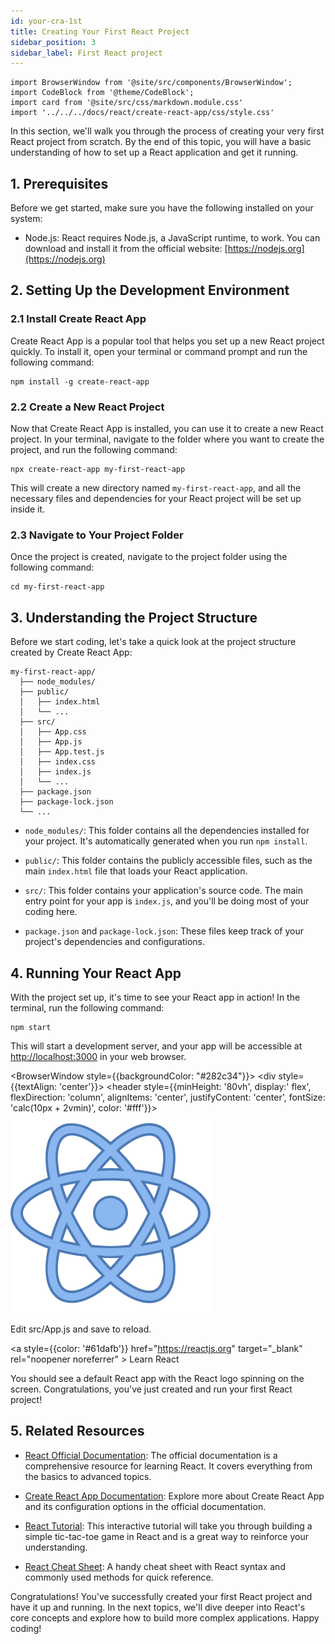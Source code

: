 ```yaml
---
id: your-cra-1st
title: Creating Your First React Project
sidebar_position: 3
sidebar_label: First React project
---
```


```mdx-code-block
import BrowserWindow from '@site/src/components/BrowserWindow';
import CodeBlock from '@theme/CodeBlock';
import card from '@site/src/css/markdown.module.css'
import '../../../docs/react/create-react-app/css/style.css'
```

In this section, we'll walk you through the process of creating your very first React project from scratch. By the end of this topic, you will have a basic understanding of how to set up a React application and get it running.

## 1. Prerequisites

Before we get started, make sure you have the following installed on your system:

- Node.js: React requires Node.js, a JavaScript runtime, to work. You can download and install it from the official website: [https://nodejs.org](https://nodejs.org)

## 2. Setting Up the Development Environment

### 2.1 Install Create React App

Create React App is a popular tool that helps you set up a new React project quickly. To install it, open your terminal or command prompt and run the following command:

```
npm install -g create-react-app
```

### 2.2 Create a New React Project

Now that Create React App is installed, you can use it to create a new React project. In your terminal, navigate to the folder where you want to create the project, and run the following command:

```
npx create-react-app my-first-react-app
```

This will create a new directory named `my-first-react-app`, and all the necessary files and dependencies for your React project will be set up inside it.

### 2.3 Navigate to Your Project Folder

Once the project is created, navigate to the project folder using the following command:

```
cd my-first-react-app
```

## 3. Understanding the Project Structure

Before we start coding, let's take a quick look at the project structure created by Create React App:

```
my-first-react-app/
  ├── node_modules/
  ├── public/
  │   ├── index.html
  │   └── ...
  ├── src/
  │   ├── App.css
  │   ├── App.js
  │   ├── App.test.js
  │   ├── index.css
  │   ├── index.js
  │   └── ...
  ├── package.json
  ├── package-lock.json
  └── ...
```

- `node_modules/`: This folder contains all the dependencies installed for your project. It's automatically generated when you run `npm install`.

- `public/`: This folder contains the publicly accessible files, such as the main `index.html` file that loads your React application.

- `src/`: This folder contains your application's source code. The main entry point for your app is `index.js`, and you'll be doing most of your coding here.

- `package.json` and `package-lock.json`: These files keep track of your project's dependencies and configurations.

## 4. Running Your React App

With the project set up, it's time to see your React app in action! In the terminal, run the following command:

```
npm start
```

This will start a development server, and your app will be accessible at [http://localhost:3000](http://localhost:3000) in your web browser.


<BrowserWindow style={{backgroundColor: "#282c34"}}>
    <body >
    <div style={{textAlign: 'center'}}>
      <header style={{minHeight: '80vh', display:' flex', flexDirection: 'column', alignItems: 'center', justifyContent: 'center', fontSize: 'calc(10px + 2vmin)', color: '#fff'}}>
        <img src="https://raw.githubusercontent.com/CodeMastermindHQ/CodeMastermindHQ/7072abb527b8d225d5646fe4a2d73b7dc50ef7ae/static/dev-img/react.svg" className="App-logo" alt="logo" />
        <br/>
        <p>
          Edit src/App.js and save to reload.
        </p> 
        <a
          style={{color: '#61dafb'}}
          href="https://reactjs.org"
          target="_blank"
          rel="noopener noreferrer"
        >
          Learn React
        </a>
      </header>
    </div>
    </body>
</BrowserWindow>

You should see a default React app with the React logo spinning on the screen. Congratulations, you've just created and run your first React project!

## 5. Related Resources

- [React Official Documentation](https://reactjs.org/docs/getting-started.html): The official documentation is a comprehensive resource for learning React. It covers everything from the basics to advanced topics.

- [Create React App Documentation](https://create-react-app.dev/docs/getting-started): Explore more about Create React App and its configuration options in the official documentation.

- [React Tutorial](https://reactjs.org/tutorial/tutorial.html): This interactive tutorial will take you through building a simple tic-tac-toe game in React and is a great way to reinforce your understanding.

- [React Cheat Sheet](https://devhints.io/react): A handy cheat sheet with React syntax and commonly used methods for quick reference.

Congratulations! You've successfully created your first React project and have it up and running. In the next topics, we'll dive deeper into React's core concepts and explore how to build more complex applications. Happy coding!